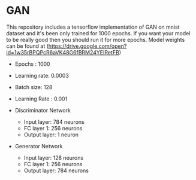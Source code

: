 # GAN
This repository includes a tensorflow implementation of GAN on mnist dataset and it's been only trained for 1000 epochs. If you want your model to be really good then you should run it for more epochs.
Model weights can be found at (https://drive.google.com/open?id=1w35rBPQPcR6aVK48G6fBRM24YEIRetFB)

* Epochs : 1000
* Learning rate: 0.0003
* Batch size: 128
* Learning Rate : 0.001

* Discriminator Network
	* Input layer: 784 neurons
	* FC layer 1: 256 neurons
	* Output layer: 1 neuron

* Generator Network
	* Input layer: 128 neurons
	* FC layer 1: 256 neurons
	* Output layer: 784 neurons
